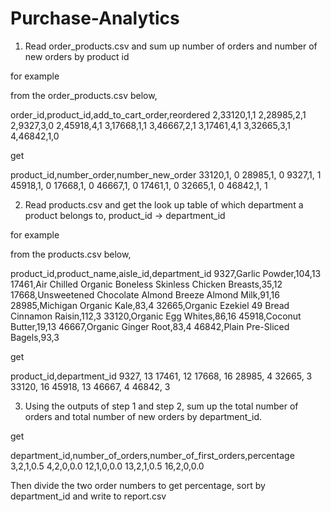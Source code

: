 # Purchase-Analytics


1. Read order_products.csv and sum up number of orders and number of new orders by product id

for example 

from the order_products.csv below,

order_id,product_id,add_to_cart_order,reordered
2,33120,1,1
2,28985,2,1
2,9327,3,0
2,45918,4,1
3,17668,1,1
3,46667,2,1
3,17461,4,1
3,32665,3,1
4,46842,1,0

get

product_id,number_order,number_new_order
33120,1, 0
28985,1, 0
9327,1, 1
45918,1, 0
17668,1, 0
46667,1, 0
17461,1, 0
32665,1, 0
46842,1, 1

2. Read products.csv and get the look up table of which department a product belongs to, product_id -> department_id

for example

from the products.csv below,

product_id,product_name,aisle_id,department_id
9327,Garlic Powder,104,13
17461,Air Chilled Organic Boneless Skinless Chicken Breasts,35,12
17668,Unsweetened Chocolate Almond Breeze Almond Milk,91,16
28985,Michigan Organic Kale,83,4
32665,Organic Ezekiel 49 Bread Cinnamon Raisin,112,3
33120,Organic Egg Whites,86,16
45918,Coconut Butter,19,13
46667,Organic Ginger Root,83,4
46842,Plain Pre-Sliced Bagels,93,3

get

product_id,department_id
9327, 13
17461, 12
17668, 16
28985, 4
32665, 3
33120, 16
45918, 13
46667, 4
46842, 3
 
3. Using the outputs of step 1 and step 2, sum up the total number of orders and total number of new orders by department_id. 

get 

department_id,number_of_orders,number_of_first_orders,percentage
3,2,1,0.5
4,2,0,0.0
12,1,0,0.0
13,2,1,0.5
16,2,0,0.0

Then divide the two order numbers to get percentage, sort by department_id and write to report.csv
